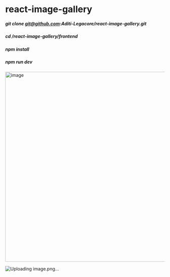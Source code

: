 # react-image-gallery

##### git clone git@github.com:Aditi-Legacore/react-image-gallery.git
##### cd /react-image-gallery/frontend
##### npm install
##### npm run dev

<img width="685" height="601" alt="image" src="https://github.com/user-attachments/assets/e7f43d21-f502-4041-a16f-e9166ea06407" />

![Uploading image.png…]()

